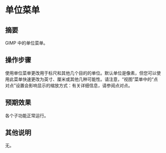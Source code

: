 # 单位菜单

## 摘要

GIMP 中的单位菜单。

## 操作步骤

使用单位菜单更改用于标尺和其他几个目的的单位。默认单位是像素，但您可以使用此菜单快速更改为英寸、厘米或其他几种可能性。请注意，“视图”菜单中的“点对点”设置会影响显示的缩放方式：有关详细信息，请参阅点对点。

## 预期效果

各个子功能正常运行。

## 其他说明

无。
